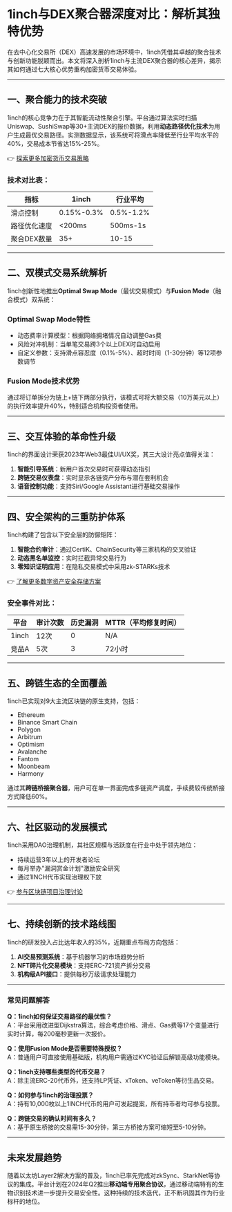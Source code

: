 # 1inch与DEX聚合器深度对比：解析其独特优势

在去中心化交易所（DEX）高速发展的市场环境中，1inch凭借其卓越的聚合技术与创新功能脱颖而出。本文将深入剖析1inch与主流DEX聚合器的核心差异，揭示其如何通过七大核心优势重构加密货币交易体验。

---

## 一、聚合能力的技术突破
1inch的核心竞争力在于其智能流动性聚合引擎。平台通过算法实时扫描Uniswap、SushiSwap等30+主流DEX的报价数据，利用**动态路径优化技术**为用户生成最优交易路径。实测数据显示，该系统可将滑点率降低至行业平均水平的40%，交易成本节省达15%-25%。

👉 [探索更多加密货币交易策略](https://bit.ly/okx_welcome)

### 技术对比表：
| 指标          | 1inch       | 行业平均     |
|---------------|-------------|--------------|
| 滑点控制      | 0.15%-0.3%  | 0.5%-1.2%    |
| 路径优化速度  | <200ms      | 500ms-1s     |
| 聚合DEX数量   | 35+         | 10-15        |

---

## 二、双模式交易系统解析
1inch创新性地推出**Optimal Swap Mode**（最优交易模式）与**Fusion Mode**（融合模式）双系统：

### Optimal Swap Mode特性
- 动态费率计算模型：根据网络拥堵情况自动调整Gas费
- 风险对冲机制：当单笔交易跨3个以上DEX时自动启用
- 自定义参数：支持滑点容忍度（0.1%-5%）、超时时间（1-30分钟）等12项参数调节

### Fusion Mode技术优势
通过将订单拆分为链上+链下两部分执行，该模式可将大额交易（10万美元以上）的执行效率提升40%，特别适合机构投资者使用。

---

## 三、交互体验的革命性升级
1inch的界面设计荣获2023年Web3最佳UI/UX奖，其三大设计亮点值得关注：

1. **智能引导系统**：新用户首次交易时可获得动态指引
2. **跨链交易仪表盘**：实时显示各链资产分布与潜在套利机会
3. **语音控制功能**：支持Siri/Google Assistant进行基础交易操作

---

## 四、安全架构的三重防护体系
1inch构建了包含以下安全层的防御矩阵：

1. **智能合约审计**：通过CertiK、ChainSecurity等三家机构的交叉验证
2. **动态黑名单监控**：实时拦截异常交易行为
3. **零知识证明应用**：在隐私交易模式中采用zk-STARKs技术

👉 [了解更多数字资产安全存储方案](https://bit.ly/okx_welcome)

### 安全事件对比：
| 平台       | 审计次数 | 历史漏洞 | MTTR（平均修复时间） |
|------------|----------|----------|----------------------|
| 1inch      | 12次     | 0        | N/A                  |
| 竞品A      | 5次      | 3        | 72小时               |

---

## 五、跨链生态的全面覆盖
1inch已实现对9大主流区块链的原生支持，包括：
- Ethereum
- Binance Smart Chain
- Polygon
- Arbitrum
- Optimism
- Avalanche
- Fantom
- Moonbeam
- Harmony

通过其**跨链桥接聚合器**，用户可在单一界面完成多链资产调度，手续费较传统桥接方式降低60%。

---

## 六、社区驱动的发展模式
1inch采用DAO治理机制，其社区规模与活跃度在行业中处于领先地位：

- 持续运营3年以上的开发者论坛
- 每月举办"漏洞赏金计划"激励安全研究
- 通过1INCH代币实现治理权下放

👉 [参与区块链项目治理讨论](https://bit.ly/okx_welcome)

---

## 七、持续创新的技术路线图
1inch的研发投入占比达年收入的35%，近期重点布局方向包括：
1. **AI交易预测系统**：基于机器学习的市场趋势分析
2. **NFT碎片化交易模块**：支持ERC-721资产拆分交易
3. **机构级API接口**：提供每秒万级请求处理能力

---

### 常见问题解答

**Q：1inch如何保证交易路径的最优性？**  
A：平台采用改进型Dijkstra算法，综合考虑价格、滑点、Gas费等17个变量进行实时计算，每200毫秒更新一次报价。

**Q：使用Fusion Mode是否需要特殊授权？**  
A：普通用户可直接使用基础版，机构用户需通过KYC验证后解锁高级功能模块。

**Q：1inch支持哪些类型的代币交易？**  
A：除主流ERC-20代币外，还支持LP凭证、xToken、veToken等衍生品交易。

**Q：如何参与1inch的治理投票？**  
A：持有10,000枚以上1INCH代币的用户可发起提案，所有持币者均可参与投票。

**Q：跨链交易的确认时间有多久？**  
A：基于原生桥接的交易需15-30分钟，第三方桥接方案可缩短至5-10分钟。

---

## 未来发展趋势
随着以太坊Layer2解决方案的普及，1inch已率先完成对zkSync、StarkNet等协议的集成。平台计划在2024年Q2推出**移动端专用聚合协议**，通过移动端特有的生物识别技术进一步提升交易安全性。这种持续的技术迭代，正不断巩固其作为行业标杆的地位。